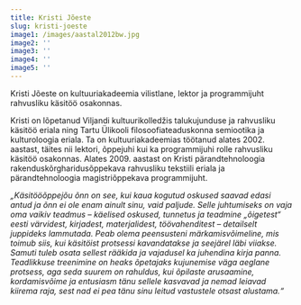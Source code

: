```yaml
---
title: Kristi Jõeste
slug: kristi-joeste
image1: /images/aastal2012bw.jpg
image2: ''
image3: ''
image4: ''
image5: ''
---
```

Kristi Jõeste on kultuuriakadeemia vilistlane, lektor ja programmijuht rahvusliku käsitöö osakonnas.

Kristi on lõpetanud Viljandi kultuurikolledžis talukujunduse ja rahvusliku käsitöö eriala ning Tartu Ülikooli filosoofiateaduskonna semiootika ja kulturoloogia eriala. Ta on kultuuriakadeemias töötanud alates 2002. aastast, täites nii lektori, õppejuhi kui ka programmijuhi rolle rahvusliku käsitöö osakonnas. Alates 2009. aastast on Kristi pärandtehnoloogia rakenduskõrgharidusõppekava rahvusliku tekstiili eriala ja pärandtehnoloogia magistriõppekava programmijuht. 

_„Käsitööõppejõu õnn on see, kui kaua kogutud oskused saavad edasi antud ja õnn ei ole enam ainult sinu, vaid paljude. Selle juhtumiseks on vaja oma vaikiv teadmus – käelised oskused, tunnetus ja teadmine „õigetest“ eesti värvidest, kirjadest, materjalidest, töövahenditest – detailselt juppideks lammutada. Peab olema peensusteni märkamisvõimeline, mis toimub siis, kui käsitöist protsessi kavandatakse ja seejärel läbi viiakse. Samuti tuleb osata sellest rääkida ja vajadusel ka juhendina kirja panna. Teadlikkuse treenimine on heaks õpetajaks kujunemise väga aeglane protsess, aga seda suurem on rahuldus, kui õpilaste arusaamine, kordamisvõime ja entusiasm tänu sellele kasvavad ja nemad leiavad kiirema raja, sest nad ei pea tänu sinu leitud vastustele otsast alustama.“_
